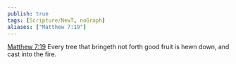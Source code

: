 ```yaml
---
publish: true
tags: [Scripture/NewT, noGraph]
aliases: ["Matthew 7:19"]
---
```

[Matthew 7:19](https://churchofjesuschrist.org/study/scriptures/nt/matt/7?lang=eng&id=p19#p19) Every tree that bringeth not forth good fruit is hewn down, and cast into the fire.
